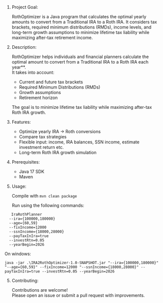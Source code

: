 1. Project Goal:
   
    RothOptimizer is a Java program that calculates the optimal yearly amounts to convert from a Traditional IRA to a Roth IRA. It considers tax brackets, required minimum distributions (RMDs), income levels, and long-term growth assumptions to minimize lifetime tax liability while maximizing after-tax retirement income.

2. Description:
   
    RothOptimizer helps individuals and financial planners calculate the optimal amount to convert from a Traditional IRA to a Roth IRA each year**.  
   It takes into account:
   - Current and future tax brackets
   - Required Minimum Distributions (RMDs)
   - Growth assumptions
   - Retirement horizon

    The goal is to minimize lifetime tax liability while maximizing after-tax Roth IRA growth.

3. Features:
   - Optimize yearly IRA → Roth conversions
   - Compare tax strategies
   - Flexible input: income, IRA balances, SSN income, estimate investment return etc.
   - Long-term Roth IRA growth simulation

4. Prerequisites:
    - Java 17 SDK
    - Maven

5. Usage:
     
    Compile with `mvn clean package`
    
    Run using the following commands:
 ```   
    IraRothPlanner 
   --ira={100000,180000}
   --age={60,59}
   --fixIncome=12000
   --ssnIncome={18000,28000}
   --payTaxInIra=true
   --investRtn=0.05
   --yearBegin=2026
```
On windows:
```
java -jar .\IRA2RothOptimizer-1.0-SNAPSHOT.jar "--ira={100000,180000}" "--age={60,59}" --fixIncome=12000 "--ssnIncome={18000,28000}" --payTaxInIra=true --investRtn=0.05 --yearBegin=2026
```

5. Contributing:
   
    Contributions are welcome!  
Please open an issue or submit a pull request with improvements.  
